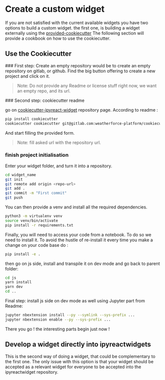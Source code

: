 # Create a custom widget

If you are not satisfied with the current available widgets you have two options to build a custom widget.
the first one, is building a widget externally using the [provided-cookiecutter](https://gitlab.com/weatherforce-platform/cookiecutter-ipyreact-widget)
The following section will provide a cookbook on how to use the cookiecutter.

## Use the Cookiecutter

### First step: Create an empty repository
 would be to create an empty repository on gitlab, or github. Find the big button offering to create a new project and click on it.
>Note: Do not provide any Readme or license stuff right now, we want an empty repo, and its url.


### Second step: cookiecutter readme

go on [cookiecutter-ipyreact-widget](https://gitlab.com/weatherforce-platform/cookiecutter-ipyreact-widget) repository page.
According to readme :

```bash
pip install cookiecutter
cookiecutter cookiecutter git@gitlab.com:weatherforce-platform/cookiecutter-ipyreact-widget.git
```
And start filling the provided form.
> Note: fill asked url with the repository url.

### finish project initialisation 

Enter your widget folder, and turn it into a repository.  

```bash
cd widget_name
git init
git remote add origin <repo-url>
git add .
git commit -m "First commit"
git push
```
You can then provide a venv and install all the required dependencies.

```bash
python3 -m virtualenv venv
source venv/bin/activate
pip install -r requirements.txt
```
Finally, you will need to access your code from a notebook. To do so we need to install it. To avoid the hustle of re-install it every time you make a change on your code base do :
```bash
pip install -e .
```
then go on js side, install and transpile it on dev mode and go back to parent folder:

```bash
cd js
yarn install 
yarn dev
cd ..
```

Final step: install js side on dev mode as well using Jupyter part from Readme:

```bash
jupyter nbextension install --py --symlink --sys-prefix ... 
jupyter nbextension enable --py --sys-prefix ...
```

There you go ! the interesting parts begin just now !

### 

## Develop a widget directly into ipyreactwidgets  

This is the second way of doing a widget, that could be complementary to the first one. The only issue with this option is that your widget should be accepted as a relevant widget for everyone to be accepted into the ipyreactwidget repository.
